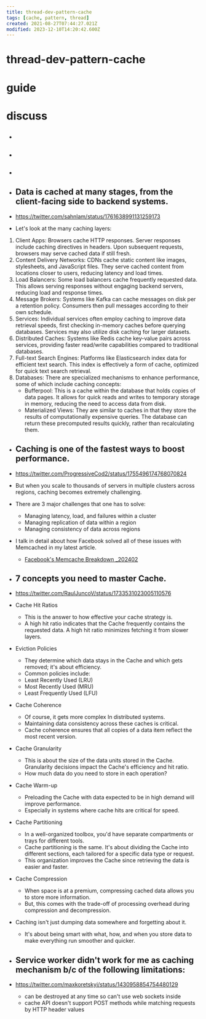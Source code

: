 ```yaml
---
title: thread-dev-pattern-cache
tags: [cache, pattern, thread]
created: 2021-08-27T07:44:27.021Z
modified: 2023-12-10T14:20:42.600Z
---
```


# thread-dev-pattern-cache

# guide

# discuss
- ## 

- ## 

- ## 

- ## Data is cached at many stages, from the client-facing side to backend systems. 
- https://twitter.com/sahnlam/status/1761638991131259173
- Let's look at the many caching layers:
1. Client Apps: Browsers cache HTTP responses. Server responses include caching directives in headers. Upon subsequent requests, browsers may serve cached data if still fresh.
2. Content Delivery Networks: CDNs cache static content like images, stylesheets, and JavaScript files. They serve cached content from locations closer to users, reducing latency and load times.
3. Load Balancers: Some load balancers cache frequently requested data. This allows serving responses without engaging backend servers, reducing load and response times.
4. Message Brokers: Systems like Kafka can cache messages on disk per a retention policy. Consumers then pull messages according to their own schedule.
5. Services: Individual services often employ caching to improve data retrieval speeds, first checking in-memory caches before querying databases. Services may also utilize disk caching for larger datasets.
6. Distributed Caches: Systems like Redis cache key-value pairs across services, providing faster read/write capabilities compared to traditional databases.
7. Full-text Search Engines: Platforms like Elasticsearch index data for efficient text search. This index is effectively a form of cache, optimized for quick text search retrieval.
8. Databases: There are specialized mechanisms to enhance performance, some of which include caching concepts:
   - Bufferpool: This is a cache within the database that holds copies of data pages. It allows for quick reads and writes to temporary storage in memory, reducing the need to access data from disk.
   - Materialized Views: They are similar to caches in that they store the results of computationally expensive queries. The database can return these precomputed results quickly, rather than recalculating them.

- ## Caching is one of the fastest ways to boost performance.
- https://twitter.com/ProgressiveCod2/status/1755496174768070824
- But when you scale to thousands of servers in multiple clusters across regions, caching becomes extremely challenging.
- There are 3 major challenges that one has to solve:
  - Managing latency, load, and failures within a cluster
  - Managing replication of data within a region
  - Managing consistency of data across regions
- I talk in detail about how Facebook solved all of these issues with Memcached in my latest article.
  - [Facebook's Memcache Breakdown _202402](https://newsletter.systemdesigncodex.com/p/facebook-memcache-breakdown)

- ## 7 concepts you need to master Cache.
- https://twitter.com/RaulJuncoV/status/1733531023005110576
- Cache Hit Ratios
  - This is the answer to how effective your cache strategy is. 
  - A high hit ratio indicates that the Cache frequently contains the requested data. A high hit ratio minimizes fetching it from slower layers.
- Eviction Policies
  - They determine which data stays in the Cache and which gets removed; it's about efficiency.
  - Common policies include:
  - Least Recently Used (LRU)
  - Most Recently Used (MRU)
  - Least Frequently Used (LFU)
- Cache Coherence
  - Of course, it gets more complex In distributed systems.
  - Maintaining data consistency across these caches is critical.
  - Cache coherence ensures that all copies of a data item reflect the most recent version.
- Cache Granularity
  - This is about the size of the data units stored in the Cache. Granularity decisions impact the Cache's efficiency and hit ratio. 
  - How much data do you need to store in each operation?
- Cache Warm-up
  - Preloading the Cache with data expected to be in high demand will improve performance.
  - Especially in systems where cache hits are critical for speed.
- Cache Partitioning
  - In a well-organized toolbox, you'd have separate compartments or trays for different tools.
  - Cache partitioning is the same. It's about dividing the Cache into different sections, each tailored for a specific data type or request.
  - This organization improves the Cache since retrieving the data is easier and faster.
- Cache Compression
  - When space is at a premium, compressing cached data allows you to store more information.
  - But, this comes with the trade-off of processing overhead during compression and decompression.
- Caching isn't just dumping data somewhere and forgetting about it.
  - It's about being smart with what, how, and when you store data to make everything run smoother and quicker.

- ## Service worker didn't work for me as caching mechanism b/c of the following limitations:
- https://twitter.com/maxkoretskyi/status/1430958854754480129
  - can be destroyed at any time so can't use web sockets inside
  - cache API doesn't support POST methods while matching requests by HTTP header values
